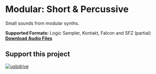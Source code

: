# Modular: Short & Percussive
 
Small sounds from modular synths.

**Supported Formats:** Logic Sampler, Kontakt, Falcon and SFZ (partial)
**[Download Audio Files](https://github.com/publicsamples/Modular-Noise/releases/tag/1.0)**

## **Support this project**

[
![usbdrive](https://www.modularsamples.com/img/USB.png)
](https://www.modularsamples.com/sample-library-on-usb-drive//)

